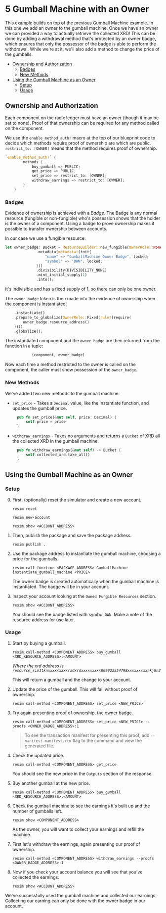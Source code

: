 # 5 Gumball Machine with an Owner

This example builds on top of the previous Gumball Machine example. In this one
we add an owner to the gumball machine. Once we have an owner we can provided a
way to actually retrieve the collected XRD! This can be done by adding a
withdrawal method that's protected by an owner badge, which ensures that only
the possessor of the badge is able to perform the withdrawal. While we're at it,
we'll also add a method to change the price of the gumballs.

- [Ownership and Authorization](#ownership-and-authorization)
  - [Badges](#badges)
  - [New Methods](#new-methods)
- [Using the Gumball Machine as an Owner](#using-the-gumball-machine-as-an-owner)
  - [Setup](#setup)
  - [Usage](#usage)

## Ownership and Authorization

Each component on the radix ledger must have an owner (though it may be set to
none). Proof of that ownership can be required for any method called on the
component.

We use the `enable_method_auth!` macro at the top of our blueprint code to
decide which methods require proof of ownership are which are public.
`restrict_to: [OWNER]` means that the method requires proof of ownership.

```rust
`enable_method_auth!` {
        methods {
            buy_gumball => PUBLIC;
            get_price => PUBLIC;
            set_price => restrict_to: [OWNER];
            withdraw_earnings => restrict_to: [OWNER];
        }
    }
```

### Badges

Evidence of ownership is achieved with a _Badge_. The Badge is any normal
resource (fungible or non-fungible) who's possession shows that the holder is
the owner of a component. Using a badge to prove ownership makes it possible to
transfer ownership between accounts.

In our case we use a fungible resource:

```rust
let owner_badge: Bucket = ResourceBuilder::new_fungible(OwnerRole::None)
              .metadata(metadata!(init{
                  "name" => "GumballMachine Owner Badge", locked;
                  "symbol" => "OWN", locked;
              }))
              .divisibility(DIVISIBILITY_NONE)
              .mint_initial_supply(1)
              .into();
```

It's indivisible and has a fixed supply of 1, so there can only be one owner.

The `owner_badge` token is then made into the evidence of ownership when the
component is instantiated:

```rust
    .instantiate()
    .prepare_to_globalize(OwnerRole::Fixed(rule!(require(
        owner_badge.resource_address()
    ))))
    .globalize();
```

The instantiated component and the `owner_badge` are then returned from the
function in a tuple:

```rust
            (component, owner_badge)
```

Now each time a method restricted to the owner is called on the component, the
caller must show possession of the `owner_badge`.

### New Methods

We've added two new methods to the gumball machine:

- `set_price` - Takes a `Decimal` value, like the instantiate function, and
  updates the gumball price.

  ```rust
    pub fn set_price(&mut self, price: Decimal) {
        self.price = price
    }
  ```

- `withdraw_earnings` - Takes no arguments and returns a `Bucket` of XRD all the
  collected XRD in the gumball machine.

  ```rust
    pub fn withdraw_earnings(&mut self) -> Bucket {
        self.collected_xrd.take_all()
    }
  ```

## Using the Gumball Machine as an Owner

### Setup

0.  First, (optionally) reset the simulator and create a new account.

    ```
    resim reset

    resim new-account

    resim show <ACCOUNT_ADDRESS>
    ```

1.  Then, publish the package and save the package address.

    ```
    resim publish .
    ```

2.  Use the package address to instantiate the gumball machine, choosing a price
    for the gumballs.

    ```
    resim call-function <PACKAGE_ADDRESS> GumballMachine instantiate_gumball_machine <PRICE>
    ```

    The owner badge is created automatically when the gumball machine is
    instantiated. The badge will be in your account.

3.  Inspect your account looking at the `Owned Fungible Resources` section.

    ```
    resim show <ACCOUNT_ADDRESS>
    ```

    You should see the badge listed with symbol `OWN`. Make a note of the
    resource address for use later.

### Usage

1.  Start by buying a gumball.

    ```
    resim call-method <COMPONENT_ADDRESS> buy_gumball <XRD_RESOURCE_ADDRESS>:<AMOUNT>
    ```

    _Where the xrd address is
    `resource_sim1tknxxxxxxxxxradxrdxxxxxxxxx009923554798xxxxxxxxxakj8n3`_

    This will return a gumball and the change to your account.

2.  Update the price of the gumball. This will fail without proof of ownership.

    ```
    resim call-method <COMPONENT_ADDRESS> set_price <NEW_PRICE>
    ```

3.  Try again presenting proof of ownership, the owner badge.

    ```
    resim call-method <COMPONENT_ADDRESS> set_price <NEW_PRICE> --proofs <OWNER_BADGE_ADDRESS>:1
    ```

    > To see the transaction manifest for presenting this proof, add
    > `--manifest manifest.rtm` flag to the command and view the generated file.

4.  Check the updated price.

    ```
    resim call-method <COMPONENT_ADDRESS> get_price
    ```

    You should see the new price in the `Outputs` section of the response.

5.  Buy another gumball at the new price.

    ```
    resim call-method <COMPONENT_ADDRESS> buy_gumball <XRD_RESOURCE_ADDRESS>:<AMOUNT>
    ```

6.  Check the gumball machine to see the earnings it's built up and the number
    of gumballs left.

    ```
    resim show <COMPONENT_ADDRESS>
    ```

    As the owner, you will want to collect your earnings and refill the machine.

7.  First let's withdraw the earnings, again presenting our proof of ownership.

    ```
    resim call-method <COMPONENT_ADDRESS> withdraw_earnings --proofs <OWNER_BADGE_ADDRESS>:1
    ```

8.  Now if you check your account balance you will see that you've collected the
    earnings.

    ```
    resim show <ACCOUNT_ADDRESS>
    ```

We've successfully used the gumball machine and collected our earnings.
Collecting our earning can only be done with the owner badge in our account.
